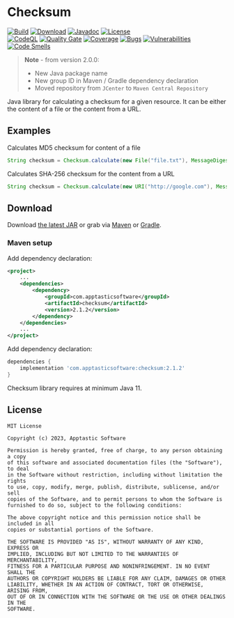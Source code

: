Checksum
==========

[![Build](https://github.com/w3stling/checksum/actions/workflows/build.yml/badge.svg)](https://github.com/w3stling/checksum/actions/workflows/build.yml)
[![Download](https://img.shields.io/badge/download-2.1.2-brightgreen.svg)](https://central.sonatype.com/artifact/com.apptasticsoftware/checksum/2.1.2/overview)
[![Javadoc](https://img.shields.io/badge/javadoc-2.1.2-blue.svg)](https://w3stling.github.io/checksum/javadoc/2.1.2)
[![License](http://img.shields.io/:license-MIT-blue.svg?style=flat-round)](http://apptastic-software.mit-license.org)   
[![CodeQL](https://github.com/w3stling/checksum/actions/workflows/codeql-analysis.yml/badge.svg)](https://github.com/w3stling/checksum/actions/workflows/codeql-analysis.yml)
[![Quality Gate](https://sonarcloud.io/api/project_badges/measure?project=w3stling_checksum&metric=alert_status)](https://sonarcloud.io/summary/new_code?id=w3stling_checksum)
[![Coverage](https://sonarcloud.io/api/project_badges/measure?project=w3stling_checksum&metric=coverage)](https://sonarcloud.io/summary/new_code?id=w3stling_checksum)
[![Bugs](https://sonarcloud.io/api/project_badges/measure?project=w3stling_checksum&metric=bugs)](https://sonarcloud.io/summary/new_code?id=w3stling_checksum)
[![Vulnerabilities](https://sonarcloud.io/api/project_badges/measure?project=w3stling_checksum&metric=vulnerabilities)](https://sonarcloud.io/summary/new_code?id=w3stling_checksum)
[![Code Smells](https://sonarcloud.io/api/project_badges/measure?project=w3stling_checksum&metric=code_smells)](https://sonarcloud.io/summary/new_code?id=w3stling_checksum)

> **Note** - from version 2.0.0:
> * New Java package name
> * New group ID in Maven / Gradle dependency declaration
> * Moved repository from `JCenter` to `Maven Central Repository`

Java library for calculating a checksum for a given resource. It can be either the content of a file or the content from a URL.

Examples
--------
Calculates MD5 checksum for content of a file 
```java
String checksum = Checksum.calculate(new File("file.txt"), MessageDigest.getInstance("MD5"));
```

Calculates SHA-256 checksum for the content from a URL 
```java
String checksum = Checksum.calculate(new URI("http://google.com"), MessageDigest.getInstance("SHA-256"));
```


Download
--------

Download [the latest JAR][1] or grab via [Maven][2] or [Gradle][3].

### Maven setup

Add dependency declaration:
```xml
<project>
    ...
    <dependencies>
        <dependency>
            <groupId>com.apptasticsoftware</groupId>
            <artifactId>checksum</artifactId>
            <version>2.1.2</version>
        </dependency>
    </dependencies>
    ...
</project>
```

Add dependency declaration:
```groovy
dependencies {
    implementation 'com.apptasticsoftware:checksum:2.1.2'
}
```

Checksum library requires at minimum Java 11.

License
-------

    MIT License
    
    Copyright (c) 2023, Apptastic Software
    
    Permission is hereby granted, free of charge, to any person obtaining a copy
    of this software and associated documentation files (the "Software"), to deal
    in the Software without restriction, including without limitation the rights
    to use, copy, modify, merge, publish, distribute, sublicense, and/or sell
    copies of the Software, and to permit persons to whom the Software is
    furnished to do so, subject to the following conditions:
    
    The above copyright notice and this permission notice shall be included in all
    copies or substantial portions of the Software.
    
    THE SOFTWARE IS PROVIDED "AS IS", WITHOUT WARRANTY OF ANY KIND, EXPRESS OR
    IMPLIED, INCLUDING BUT NOT LIMITED TO THE WARRANTIES OF MERCHANTABILITY,
    FITNESS FOR A PARTICULAR PURPOSE AND NONINFRINGEMENT. IN NO EVENT SHALL THE
    AUTHORS OR COPYRIGHT HOLDERS BE LIABLE FOR ANY CLAIM, DAMAGES OR OTHER
    LIABILITY, WHETHER IN AN ACTION OF CONTRACT, TORT OR OTHERWISE, ARISING FROM,
    OUT OF OR IN CONNECTION WITH THE SOFTWARE OR THE USE OR OTHER DEALINGS IN THE
    SOFTWARE.


[1]: https://central.sonatype.com/artifact/com.apptasticsoftware/checksum/2.1.2/overview
[2]: https://maven.apache.org
[3]: https://gradle.org